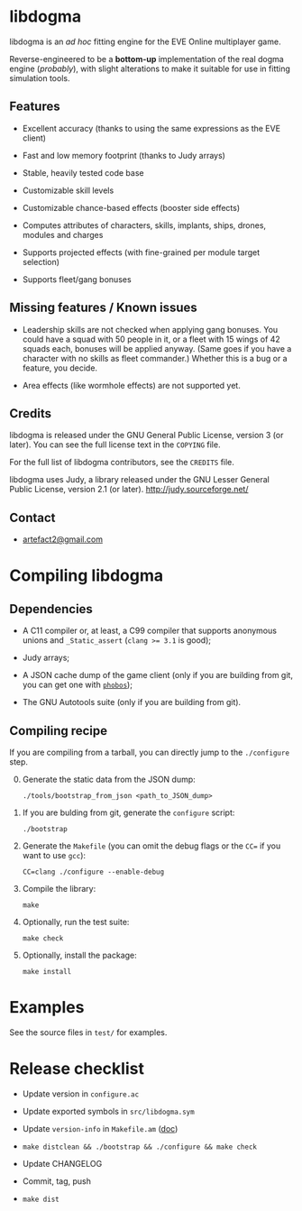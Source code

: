 libdogma
========

libdogma is an *ad hoc* fitting engine for the EVE Online multiplayer
game.

Reverse-engineered to be a **bottom-up** implementation of the real
dogma engine (*probably*), with slight alterations to make it suitable
for use in fitting simulation tools.

Features
--------

* Excellent accuracy (thanks to using the same expressions as the EVE
  client)

* Fast and low memory footprint (thanks to Judy arrays)

* Stable, heavily tested code base

* Customizable skill levels

* Customizable chance-based effects (booster side effects)

* Computes attributes of characters, skills, implants, ships, drones,
  modules and charges

* Supports projected effects (with fine-grained per module target
  selection)

* Supports fleet/gang bonuses

Missing features / Known issues
-------------------------------

* Leadership skills are not checked when applying gang bonuses. You
  could have a squad with 50 people in it, or a fleet with 15 wings of
  42 squads each, bonuses will be applied anyway. (Same goes if you
  have a character with no skills as fleet commander.) Whether this is
  a bug or a feature, you decide.

* Area effects (like wormhole effects) are not supported yet.

Credits
-------

libdogma is released under the GNU General Public License, version 3
(or later). You can see the full license text in the `COPYING` file.

For the full list of libdogma contributors, see the `CREDITS` file.

libdogma uses Judy, a library released under the GNU Lesser General
Public License, version 2.1 (or later).
<http://judy.sourceforge.net/>

Contact
-------

* <artefact2@gmail.com>

Compiling libdogma
==================

Dependencies
------------

* A C11 compiler or, at least, a C99 compiler that supports anonymous
  unions and `_Static_assert` (`clang >= 3.1` is good);

* Judy arrays;

* A JSON cache dump of the game client (only if you are building from
  git, you can get one with
  [`phobos`](http://jira.evefit.org/browse/PHOBOS));

* The GNU Autotools suite (only if you are building from git).

Compiling recipe
----------------

If you are compiling from a tarball, you can directly jump to the
`./configure` step.

0. Generate the static data from the JSON dump:

   ~~~
   ./tools/bootstrap_from_json <path_to_JSON_dump>
   ~~~

1. If you are bulding from git, generate the `configure` script:

   ~~~
   ./bootstrap
   ~~~

2. Generate the `Makefile` (you can omit the debug flags or the `CC=`
   if you want to use `gcc`):

   ~~~
   CC=clang ./configure --enable-debug
   ~~~

3. Compile the library:

   ~~~
   make
   ~~~

4. Optionally, run the test suite:

   ~~~
   make check
   ~~~

5. Optionally, install the package:

   ~~~
   make install
   ~~~

Examples
========

See the source files in `test/` for examples.

Release checklist
=================

* Update version in `configure.ac`

* Update exported symbols in `src/libdogma.sym`

* Update `version-info` in `Makefile.am`
  ([doc](http://www.gnu.org/software/libtool/manual/html_node/Updating-version-info.html))

* `make distclean && ./bootstrap && ./configure && make check`

* Update CHANGELOG

* Commit, tag, push

* `make dist`
